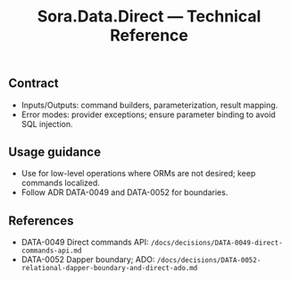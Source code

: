 ﻿---
uid: reference.modules.sora.data.direct
title: Sora.Data.Direct — Technical Reference
description: Direct ADO.NET commands with minimal overhead for relational providers.
since: 0.2.x
packages: [Sylin.Sora.Data.Direct]
source: src/Sora.Data.Direct/
---

## Contract
- Inputs/Outputs: command builders, parameterization, result mapping.
- Error modes: provider exceptions; ensure parameter binding to avoid SQL injection.

## Usage guidance
- Use for low-level operations where ORMs are not desired; keep commands localized.
- Follow ADR DATA-0049 and DATA-0052 for boundaries.

## References
- DATA-0049 Direct commands API: `/docs/decisions/DATA-0049-direct-commands-api.md`
- DATA-0052 Dapper boundary; ADO: `/docs/decisions/DATA-0052-relational-dapper-boundary-and-direct-ado.md`
